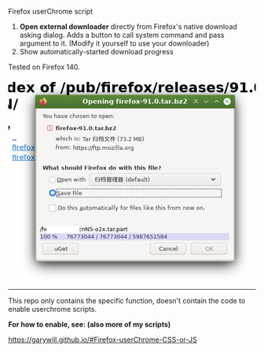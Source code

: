 Firefox userChrome script

1. **Open external downloader** directly from Firefox's native download asking dialog. Adds a button to call system command and pass argument to it. (Modify it yourself to use your downloader)
2. Show automatically-started download progress

Tested on Firefox 140.

![](Screenshot.png)


----------------

This repo only contains the specific function, doesn't contain the code to enable userchrome scripts.

**For how to enable, see: (also more of my scripts)**

https://garywill.github.io/#Firefox-userChrome-CSS-or-JS
